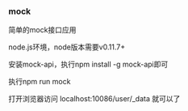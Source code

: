### mock
简单的mock接口应用

node.js环境，node版本需要v0.11.7+

安装mock-api，执行npm install -g mock-api即可

执行npm run mock

打开浏览器访问 localhost:10086/user/_data 就可以了

